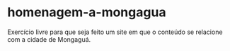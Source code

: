 # homenagem-a-mongagua
Exercício livre para que seja feito um site em que o conteúdo se relacione com a cidade de Mongaguá.
